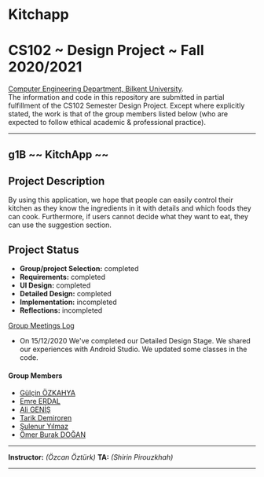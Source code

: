 # Kitchapp
# CS102 ~ Design Project ~ Fall 2020/2021
[Computer Engineering Department, Bilkent University](http://w3.cs.bilkent.edu.tr/en/).  
The information and code in this repository are submitted in partial fulfillment of the CS102 Semester Design Project. Except where explicitly stated, the work is that of the group members listed below (who are expected to follow ethical academic & professional practice).
****
## g1B ~~ KitchApp ~~
## Project Description
By using this application, we hope that people can easily control their kitchen as they know the ingredients in it with details and which foods they can cook. Furthermore, if users cannot decide what they want to eat, they can use the suggestion section.
   
## Project Status
+ **Group/project Selection:** completed 
+ **Requirements:** completed 
+ **UI Design:** completed 
+ **Detailed Design:** completed
+ **Implementation:** incompleted
+ **Reflections:** incompleted 

[Group Meetings Log](group/meetingslog.md)
- On 15/12/2020
   We've completed our Detailed Design Stage.
   We shared our experiences with Android Studio.
   We updated some classes in the code.
#### Group Members


- [Gülçin ÖZKAHYA](group/Ozkahya_Gulcin_log.md)
- [Emre ERDAL](group/Erdal_Emre_log.md)
- [Ali GENİŞ](group/Genis_Ali_log.md)
- [Tarik Demiroren](group/Demiroren_Tarik_log.md)
- [Şulenur Yılmaz](group/Yılmaz_Sule_log.md)
- [Ömer Burak DOĞAN](group/Dogan_OmerBurak_log.md)
****

**Instructor:** _(Özcan Öztürk)_   **TA:**  _(Shirin Pirouzkhah)_
****


